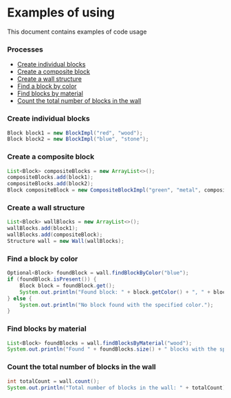 # Examples of using

This document contains examples of code usage 


### Processes

- [Create individual blocks](#create-individual-blocks)
- [Create a composite block](#create-a-composite-block)
- [Create a wall structure](create-a-wall-structure)
- [Find a block by color](find-a-block-by-color)
- [Find blocks by material](find-blocks-by-material)
- [Count the total number of blocks in the wall](#count-the-total-number-of-blocks-in-the-wall)

### Create individual blocks
```java
Block block1 = new BlockImpl("red", "wood");
Block block2 = new BlockImpl("blue", "stone");
```

### Create a composite block
```java
List<Block> compositeBlocks = new ArrayList<>();
compositeBlocks.add(block1);
compositeBlocks.add(block2);
Block compositeBlock = new CompositeBlockImpl("green", "metal", compositeBlocks);
```

### Create a wall structure
```java
List<Block> wallBlocks = new ArrayList<>();
wallBlocks.add(block1);
wallBlocks.add(compositeBlock);
Structure wall = new Wall(wallBlocks);
```

### Find a block by color
```java
Optional<Block> foundBlock = wall.findBlockByColor("blue");
if (foundBlock.isPresent()) {
    Block block = foundBlock.get();
    System.out.println("Found block: " + block.getColor() + ", " + block.getMaterial());
} else {
    System.out.println("No block found with the specified color.");
}
```

### Find blocks by material
```java
List<Block> foundBlocks = wall.findBlocksByMaterial("wood");
System.out.println("Found " + foundBlocks.size() + " blocks with the specified material.");
```

### Count the total number of blocks in the wall
```java
int totalCount = wall.count();
System.out.println("Total number of blocks in the wall: " + totalCount);
```
